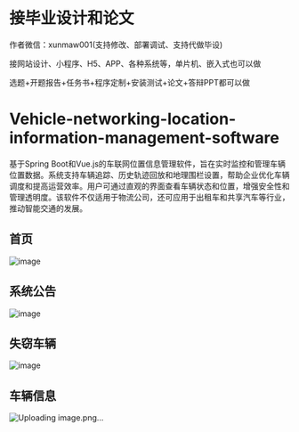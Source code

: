 # 接毕业设计和论文
作者微信：xunmaw001(支持修改、部署调试、支持代做毕设)

接网站设计、小程序、H5、APP、各种系统等，单片机、嵌入式也可以做

选题+开题报告+任务书+程序定制+安装测试+论文+答辩PPT都可以做
# Vehicle-networking-location-information-management-software
基于Spring Boot和Vue.js的车联网位置信息管理软件，旨在实时监控和管理车辆位置数据。系统支持车辆追踪、历史轨迹回放和地理围栏设置，帮助企业优化车辆调度和提高运营效率。用户可通过直观的界面查看车辆状态和位置，增强安全性和管理透明度。该软件不仅适用于物流公司，还可应用于出租车和共享汽车等行业，推动智能交通的发展。
## 首页
![image](https://github.com/user-attachments/assets/5768ebd8-d06d-4bd5-92de-f85f4c5242b9)
## 系统公告
![image](https://github.com/user-attachments/assets/3b5bc1f7-31e7-4c75-94da-1fd3d4306cfb)
## 失窃车辆
![image](https://github.com/user-attachments/assets/9078d050-858c-4332-bf99-35eab38ef1f7)
## 车辆信息
![Uploading image.png…]()
